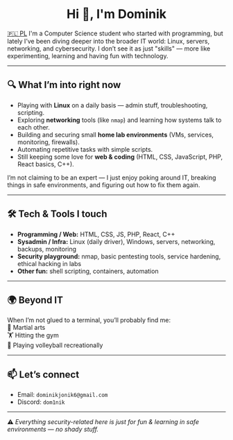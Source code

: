 <h1 align="center">Hi 👋, I'm Dominik</h1>

[🇵🇱 PL](./README.pl.md)
I'm a Computer Science student who started with programming, but lately I’ve been diving deeper into the broader IT world: Linux, servers, networking, and cybersecurity. I don’t see it as just "skills" — more like experimenting, learning and having fun with technology.

---

## 🔍 What I’m into right now
- Playing with **Linux** on a daily basis — admin stuff, troubleshooting, scripting.  
- Exploring **networking** tools (like `nmap`) and learning how systems talk to each other.  
- Building and securing small **home lab environments** (VMs, services, monitoring, firewalls).  
- Automating repetitive tasks with simple scripts.  
- Still keeping some love for **web & coding** (HTML, CSS, JavaScript, PHP, React basics, C++).  

I’m not claiming to be an expert — I just enjoy poking around IT, breaking things in safe environments, and figuring out how to fix them again.  

---

## 🛠 Tech & Tools I touch
- **Programming / Web:** HTML, CSS, JS, PHP, React, C++  
- **Sysadmin / Infra:** Linux (daily driver), Windows, servers, networking, backups, monitoring  
- **Security playground:** nmap, basic pentesting tools, service hardening, ethical hacking in labs  
- **Other fun:** shell scripting, containers, automation  

---

## 🌍 Beyond IT
When I’m not glued to a terminal, you’ll probably find me:  
🥊 Martial arts  
🏋️ Hitting the gym  
🏐 Playing volleyball recreationally  

---

## 📫 Let’s connect
- Email: `dominikjonik6@gmail.com`  
- Discord: `dom1nik`  

---

⚠️ *Everything security-related here is just for fun & learning in safe environments — no shady stuff.*
